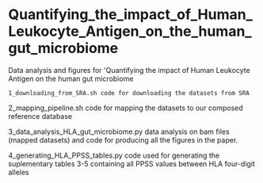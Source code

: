 # Quantifying_the_impact_of_Human_Leukocyte_Antigen_on_the_human_gut_microbiome
Data analysis and figures for 'Quantifying the impact of Human Leukocyte Antigen on the human gut microbiome

 	1_downloading_from_SRA.sh code for downloading the datasets from SRA
  
  2_mapping_pipeline.sh code for mapping the datasets to our composed reference database
  
  3_data_analysis_HLA_gut_microbiome.py data analysis on bam files (mapped datasets) and code for producing all the figures in the paper.
  
  4_generating_HLA_PPSS_tables.py code used for generating the suplementary tables 3-5 containing all PPSS values between HLA four-digit alleles
